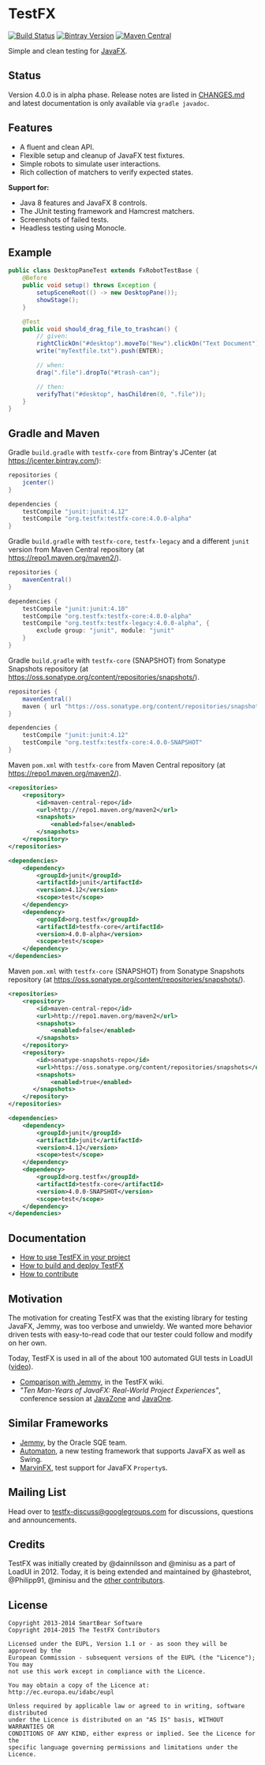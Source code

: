 # TestFX

[![Build Status](http://travis-ci.org/TestFX/TestFX.svg?branch=master)](https://travis-ci.org/TestFX/TestFX)
[![Bintray Version](https://api.bintray.com/packages/testfx/testfx/testfx-core/images/download.svg)](https://bintray.com/testfx/testfx)
[![Maven Central](https://maven-badges.herokuapp.com/maven-central/org.testfx/testfx-core/badge.svg)](https://maven-badges.herokuapp.com/maven-central/org.testfx/testfx-core)

Simple and clean testing for [JavaFX][10].

[10]: http://www.oracle.com/us/technologies/java/fx/overview/index.html


## Status

Version 4.0.0 is in alpha phase. Release notes are listed in [CHANGES.md](CHANGES.md) and latest documentation is only available via `gradle javadoc`.


## Features

- A fluent and clean API.
- Flexible setup and cleanup of JavaFX test fixtures.
- Simple robots to simulate user interactions.
- Rich collection of matchers to verify expected states.

**Support for:**

- Java 8 features and JavaFX 8 controls.
- The JUnit testing framework and Hamcrest matchers.
- Screenshots of failed tests.
- Headless testing using Monocle.


## Example

~~~java
public class DesktopPaneTest extends FxRobotTestBase {
    @Before
    public void setup() throws Exception {
        setupSceneRoot(() -> new DesktopPane());
        showStage();
    }

    @Test
    public void should_drag_file_to_trashcan() {
        // given:
        rightClickOn("#desktop").moveTo("New").clickOn("Text Document");
        write("myTextfile.txt").push(ENTER);

        // when:
        drag(".file").dropTo("#trash-can");

        // then:
        verifyThat("#desktop", hasChildren(0, ".file"));
    }
}
~~~


## Gradle and Maven

Gradle `build.gradle` with `testfx-core` from Bintray's JCenter (at https://jcenter.bintray.com/):

~~~groovy
repositories {
    jcenter()
}

dependencies {
    testCompile "junit:junit:4.12"
    testCompile "org.testfx:testfx-core:4.0.0-alpha"
}
~~~

Gradle `build.gradle` with `testfx-core`, `testfx-legacy` and a different `junit` version from Maven Central repository (at https://repo1.maven.org/maven2/).

~~~groovy
repositories {
    mavenCentral()
}

dependencies {
    testCompile "junit:junit:4.10"
    testCompile "org.testfx:testfx-core:4.0.0-alpha"
    testCompile "org.testfx:testfx-legacy:4.0.0-alpha", {
        exclude group: "junit", module: "junit"
    }
}
~~~

Gradle `build.gradle` with `testfx-core` (SNAPSHOT) from Sonatype Snapshots repository (at https://oss.sonatype.org/content/repositories/snapshots/).

~~~groovy
repositories {
    mavenCentral()
    maven { url "https://oss.sonatype.org/content/repositories/snapshots/" }
}

dependencies {
    testCompile "junit:junit:4.12"
    testCompile "org.testfx:testfx-core:4.0.0-SNAPSHOT"
}
~~~

Maven `pom.xml` with `testfx-core` from Maven Central repository (at https://repo1.maven.org/maven2/).

~~~xml
<repositories>
    <repository>
        <id>maven-central-repo</id>
        <url>http://repo1.maven.org/maven2</url>
        <snapshots>
            <enabled>false</enabled>
        </snapshots>
    </repository>
</repositories>

<dependencies>
    <dependency>
        <groupId>junit</groupId>
        <artifactId>junit</artifactId>
        <version>4.12</version>
        <scope>test</scope>
    </dependency>
    <dependency>
        <groupId>org.testfx</groupId>
        <artifactId>testfx-core</artifactId>
        <version>4.0.0-alpha</version>
        <scope>test</scope>
    </dependency>
</dependencies>
~~~

Maven `pom.xml` with `testfx-core` (SNAPSHOT) from Sonatype Snapshots repository (at https://oss.sonatype.org/content/repositories/snapshots/).

~~~xml
<repositories>
    <repository>
        <id>maven-central-repo</id>
        <url>http://repo1.maven.org/maven2</url>
        <snapshots>
            <enabled>false</enabled>
        </snapshots>
    </repository>
    <repository>
        <id>sonatype-snapshots-repo</id>
        <url>https://oss.sonatype.org/content/repositories/snapshots</url>
        <snapshots>
            <enabled>true</enabled>
       </snapshots>
    </repository>
</repositories>

<dependencies>
    <dependency>
        <groupId>junit</groupId>
        <artifactId>junit</artifactId>
        <version>4.12</version>
        <scope>test</scope>
    </dependency>
    <dependency>
        <groupId>org.testfx</groupId>
        <artifactId>testfx-core</artifactId>
        <version>4.0.0-SNAPSHOT</version>
        <scope>test</scope>
    </dependency>
</dependencies>
~~~


## Documentation

- [How to use TestFX in your project][100]
- [How to build and deploy TestFX][101]
- [How to contribute][102]

[100]: https://github.com/TestFX/TestFX/wiki/How-to-use-TestFX-in-your-project
[101]: https://github.com/TestFX/TestFX/wiki/How-to-build-and-deploy-TestFX
[102]: https://github.com/TestFX/TestFX/wiki/How-to-Contribute


## Motivation

The motivation for creating TestFX was that the existing library for testing JavaFX, Jemmy, was too verbose and unwieldy. We wanted more behavior driven tests with easy-to-read code that our tester could follow and modify on her own.

Today, TestFX is used in all of the about 100 automated GUI tests in LoadUI ([video][30]).

- [Comparison with Jemmy][31], in the TestFX wiki.
- *"Ten Man-Years of JavaFX: Real-World Project Experiences"*, conference session at [JavaZone][32] and [JavaOne][33].

[30]: http://youtu.be/fgD8fBn1cYw "Video of the LoadUI TestFX test suite"
[31]: https://github.com/TestFX/TestFX/wiki/Comparison-with-Jemmy "Comparison with Jemmy"
[32]: http://jz13.java.no/presentation.html?id=89b56833 "Ten man-years of JavaFX: Real-world project experiences"
[33]: https://oracleus.activeevents.com/2013/connect/sessionDetail.ww?SESSION_ID=2670 "Ten Man-Years of JavaFX: Real-World Project Experiences [CON2670]"


## Similar Frameworks

- [Jemmy][40], by the Oracle SQE team.
- [Automaton][41], a new testing framework that supports JavaFX as well as Swing.
- [MarvinFX][42], test support for JavaFX `Property`s.

[40]: https://jemmy.java.net/
[41]: https://github.com/renatoathaydes/Automaton
[42]: http://www.guigarage.com/2013/03/introducing-marvinfx/


## Mailing List

Head over to [testfx-discuss@googlegroups.com][50] for discussions, questions and announcements.

[50]: https://groups.google.com/d/forum/testfx-discus


## Credits

TestFX was initially created by @dainnilsson and @minisu as a part of LoadUI in 2012. Today, it is being extended and maintained by @hastebrot, @Philipp91, @minisu and the [other contributors][60].

[60]: https://github.com/TestFX/TestFX/graphs/contributors "Contributors of LoadUI"


## License

~~~
Copyright 2013-2014 SmartBear Software
Copyright 2014-2015 The TestFX Contributors

Licensed under the EUPL, Version 1.1 or - as soon they will be approved by the
European Commission - subsequent versions of the EUPL (the "Licence"); You may
not use this work except in compliance with the Licence.

You may obtain a copy of the Licence at:
http://ec.europa.eu/idabc/eupl

Unless required by applicable law or agreed to in writing, software distributed
under the Licence is distributed on an "AS IS" basis, WITHOUT WARRANTIES OR
CONDITIONS OF ANY KIND, either express or implied. See the Licence for the
specific language governing permissions and limitations under the Licence.
~~~
